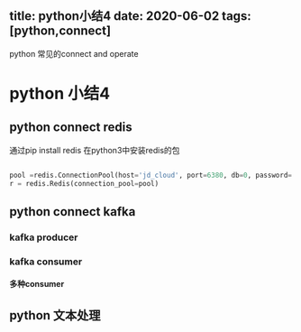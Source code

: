 title:  python小结4
date:  2020-06-02
tags: [python,connect]
---
python 常见的connect and operate 

 <!--more-->

 # python 小结4

 ## python connect redis

通过pip install redis 在python3中安装redis的包

```python

pool =redis.ConnectionPool(host='jd_cloud', port=6380, db=0, password='test123')
r = redis.Redis(connection_pool=pool)

```


## python connect kafka

### kafka producer

### kafka consumer 

#### 多种consumer

## python 文本处理


